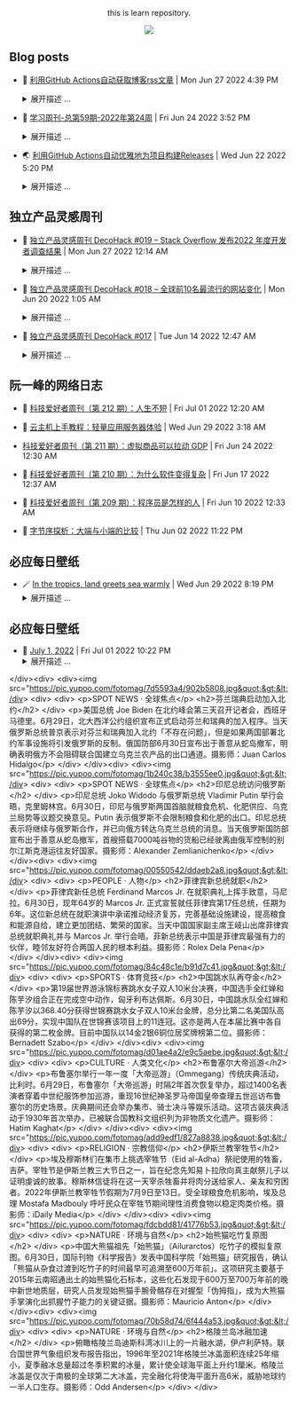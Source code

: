 <div align="center">

this is learn repository.

![](https://wiki.eryajf.net/img/dengxia.gif)

</div>


## Blog posts
<!-- BLOG-POST-LIST:START -->
- 🫶 [利用GitHub Actions自动获取博客rss文章](https://wiki.eryajf.net/pages/1b1ba3/) | Mon Jun 27 2022 4:39 PM 
    <details><summary>展开描述 ...</summary> 
    在GitHub中，我们能看到每个人都在折腾个人同名仓库的profile，我在这上边也花了不少的时间，在这个冲浪经历中，感觉外国人折腾的好像要更厉害一些，浏览过程中看到有人能直接在个人的profile中生成博客最近更新文章，很是新颖，于是就学习了一下。 
    </details> 

- 🧰 [学习周刊-总第59期-2022年第24周](https://wiki.eryajf.net/pages/b0bdd0/) | Fri Jun 24 2022 3:52 PM 
    <details><summary>展开描述 ...</summary> 
    学习周刊-总第59期-2022年第24周 
    </details> 

- 🌏 [利用GitHub Actions自动优雅地为项目构建Releases](https://wiki.eryajf.net/pages/f3e878/) | Wed Jun 22 2022 5:20 PM 
    <details><summary>展开描述 ...</summary> 
    基于git管理的项目，通常在分支管理之外，还会通过tag来对代码进行管理，尤其像go语言，go mod更是依赖tag来对项目的版本进行管理，因此合理的版本管理，对于项目的发展也会是更加健康的一个激励。GitHub中有一个Releases的概念，其实与tag差不多，简单理解就是在打一个tag的基础之上，用releases来进行管理。如果你没有了解过这里边的概念，那么要想成功打一个release还是有点难度的。 
    </details> 
<!-- BLOG-POST-LIST:END -->

## 独立产品灵感周刊

<!-- DecoHack:START -->
- 🌊 [独立产品灵感周刊 DecoHack #019 – Stack Overflow 发布2022 年度开发者调查结果](https://www.decohack.com/Post/699) | Mon Jun 27 2022 12:14 AM 
    <details><summary>展开描述 ...</summary> 
    本周刊记录有趣好玩的独立产品设计开发相关内容，每周发布，感兴趣的伙伴可以点击订阅我的周刊。为保证每期都能收到建 [&amp;#8230;] 
    </details> 

- 💪 [独立产品灵感周刊 DecoHack #018 – 全球前10名最流行的网站变化](https://www.decohack.com/Post/680) | Mon Jun 20 2022 1:05 AM 
    <details><summary>展开描述 ...</summary> 
    本周刊记录有趣好玩的独立产品设计开发相关内容，每周发布，感兴趣的伙伴可以点击订阅我的周刊。为保证每期都能收到建 [&amp;#8230;] 
    </details> 

- 🐎 [独立产品灵感周刊 DecoHack #017](https://www.decohack.com/Post/663) | Tue Jun 14 2022 12:47 AM 
    <details><summary>展开描述 ...</summary> 
    本周刊记录有趣好玩的独立产品设计开发相关内容，每周发布，感兴趣的伙伴可以点击订阅我的周刊。欢迎通过 Twitt [&amp;#8230;] 
    </details> 
<!-- DecoHack:END -->

## 阮一峰的网络日志

<!-- ruanyf:START -->
- 🦣 [科技爱好者周刊（第 212 期）：人生不短](http://www.ruanyifeng.com/blog/2022/07/weekly-issue-212.html) | Fri Jul 01 2022 12:20 AM 

- 👺 [云主机上手教程：轻量应用服务器体验](http://www.ruanyifeng.com/blog/2022/06/cloud-server-getting-started-tutorial.html) | Wed Jun 29 2022 3:18 AM 

-  [科技爱好者周刊（第 211 期）：虚拟商品可以拉动 GDP](http://www.ruanyifeng.com/blog/2022/06/weekly-issue-211.html) | Fri Jun 24 2022 12:30 AM 

- 🐲 [科技爱好者周刊（第 210 期）：为什么软件变得复杂](http://www.ruanyifeng.com/blog/2022/06/weekly-issue-210.html) | Fri Jun 17 2022 12:37 AM 

- 🦅 [科技爱好者周刊（第 209 期）：程序员是怎样的人](http://www.ruanyifeng.com/blog/2022/06/weekly-issue-209.html) | Fri Jun 10 2022 12:33 AM 

- 🧰 [字节序探析：大端与小端的比较](http://www.ruanyifeng.com/blog/2022/06/endianness-analysis.html) | Thu Jun 02 2022 11:22 PM 
<!-- ruanyf:END -->

## 必应每日壁纸

<!-- bing:START -->
- 🪄 [In the tropics, land greets sea warmly](https://cn.bing.com/?FORM=BEHPTB&ensearch=1&date=20220629) | Wed Jun 29 2022 8:19 PM 
    <details><summary>展开描述 ...</summary> 
    &lt;div&gt;20220629-In the tropics, land greets sea warmly&lt;/div&gt;&lt;div&gt;&lt;img src=&quot;https://images.weserv.nl?url=bing.com/th?id=OHR.PhangNgaBay_EN-CN8916325737_1920x1080.jpg&amp;amp;rf=LaDigue_1920x1080.jpg&amp;amp;pid=hp&quot;&gt;&lt;/div&gt;&lt;div&gt;&lt;a href=&quot;https://images.weserv.nl?url=bing.com/th?id=OHR.PhangNgaBay_EN-CN8916325737_1920x1080.jpg&amp;amp;rf=LaDigue_1920x1080.jpg&amp;amp;pid=hp&quot; target=&quot;_blank&quot;&gt;下载此壁纸（1920x1080）&lt;/a&gt;&lt;br&gt;&lt;br&gt;&lt;/div&gt;&lt;p&gt;Only in the tropics do forests grow in salt water. Take this forest of mangrove trees in Phang Nga Bay in southern Thailand, one of the largest and best preserved mangrove forests in the country. Adapted to thrive in coastal marshes and swamps, mangroves can filter saltwater and withstand strong coastal storms. Virtually all mangrove forests and all species of mangrove grow only in the tropical regions of the world. They are protectors of the coastlines, acting as a buffer against storms and floods.&lt;/p&gt; 
    </details> 
<!-- bing:END -->

## 必应每日壁纸

<!-- shiwen:START -->
- 🤩 [July 1, 2022](http://m.idai.ly/se/a193iG?1656604800) | Fri Jul 01 2022 10:22 PM 
    <details><summary>展开描述 ...</summary> 
    &lt;div&gt;&lt;h2&gt;July 1, 2022&lt;/h2&gt;
        &lt;div&gt;&lt;img src=&quot;https://pic.yupoo.com/fotomag/d57dd9c4/b4533c7e.jpg&quot;&gt;&lt;/div&gt;
      &lt;div&gt;
              &lt;div&gt;
                        &lt;p&gt;SPOT NEWS · 全球焦点&lt;/p&gt;
                    &lt;h2&gt;香港回归祖国25周年&lt;/h2&gt;
        &lt;/div&gt;
            &lt;p&gt;一名市民在维多利亚港挥舞国旗，中国香港。7月1日，中国国家主席习近平出席庆祝香港回归祖国25周年大会暨香港特区第六届政府就职典礼。习近平指出，中华民族伟大复兴已经进入不可逆转的历史进程，香港在「一国两制」方针的坚实保障下一定能够创造更大辉煌，同祖国人民共享中华民族伟大复兴的荣光。习近平向香港特区新一届政府提出4点希望，分别为提高治理水平、增强发展动能、切实排解民生忧难和共同维护和谐稳定。摄影师：Miguel Candela&lt;/p&gt;
        &lt;/div&gt;
&lt;/div&gt;&lt;div&gt;
        &lt;div&gt;&lt;img src=&quot;https://pic.yupoo.com/fotomag/7d5593a4/902b5808.jpg&quot;&gt;&lt;/div&gt;
      &lt;div&gt;
              &lt;div&gt;
                        &lt;p&gt;SPOT NEWS · 全球焦点&lt;/p&gt;
                    &lt;h2&gt;芬兰瑞典启动加入北约&lt;/h2&gt;
        &lt;/div&gt;
            &lt;p&gt;美国总统 Joe Biden 在北约峰会第三天召开记者会，西班牙马德里。6月29日，北大西洋公约组织宣布正式启动芬兰和瑞典的加入程序。当天俄罗斯总统普京表示对芬兰和瑞典加入北约「不存在问题」，但是如果两国部署北约军事设施将引发俄罗斯的反制。俄国防部6月30日宣布出于善意从蛇岛撤军，明确表明俄方不会阻碍联合国建立乌克兰农产品的出口通道。摄影师：Juan Carlos Hidalgo&lt;/p&gt;
        &lt;/div&gt;
&lt;/div&gt;&lt;div&gt;
        &lt;div&gt;&lt;img src=&quot;https://pic.yupoo.com/fotomag/1b240c38/b3555ee0.jpg&quot;&gt;&lt;/div&gt;
      &lt;div&gt;
              &lt;div&gt;
                        &lt;p&gt;SPOT NEWS · 全球焦点&lt;/p&gt;
                    &lt;h2&gt;印尼总统访问俄罗斯&lt;/h2&gt;
        &lt;/div&gt;
            &lt;p&gt;印尼总统 Joko Widodo 与俄罗斯总统 Vladimir Putin 举行会晤，克里姆林宫。6月30日，印尼与俄罗斯两国首脑就粮食危机、化肥供应、乌克兰局势等议题交换意见。Putin 表示俄罗斯不会限制粮食和化肥的出口。印尼总统表示将继续与俄罗斯合作，并已向俄方转达乌克兰总统的消息。当天俄罗斯国防部宣布出于善意从蛇岛撤军，首艘搭载7000吨谷物的货船已经驶离由俄军控制的别尔江斯克港运往友好国家。摄影师：Alexander Zemlianichenko&lt;/p&gt;
        &lt;/div&gt;
&lt;/div&gt;&lt;div&gt;
        &lt;div&gt;&lt;img src=&quot;https://pic.yupoo.com/fotomag/00550542/ddaeb2a8.jpg&quot;&gt;&lt;/div&gt;
      &lt;div&gt;
              &lt;div&gt;
                        &lt;p&gt;PEOPLE · 人物&lt;/p&gt;
                    &lt;h2&gt;菲律宾新总统就职&lt;/h2&gt;
        &lt;/div&gt;
            &lt;p&gt;菲律宾新任总统 Ferdinand Marcos Jr. 在就职典礼上挥手致意，马尼拉。6月30日，现年64岁的 Marcos Jr. 正式宣誓就任菲律宾第17任总统，任期为6年。这位新总统在就职演讲中承诺推动经济复苏，完善基础设施建设，提高粮食和能源自给，建立更加团结、繁荣的国家。当天中国国家副主席王岐山出席菲律宾总统就职典礼并与 Marcos Jr. 举行会晤。菲新总统表示中国是菲律宾最强有力的伙伴，睦邻友好符合两国人民的根本利益。摄影师：Rolex Dela Pena&lt;/p&gt;
        &lt;/div&gt;
&lt;/div&gt;&lt;div&gt;
        &lt;div&gt;&lt;img src=&quot;https://pic.yupoo.com/fotomag/84c48c1e/b91d7c41.jpg&quot;&gt;&lt;/div&gt;
      &lt;div&gt;
              &lt;div&gt;
                        &lt;p&gt;SPORTS · 体育竞技&lt;/p&gt;
                    &lt;h2&gt;中国跳水队再夺金&lt;/h2&gt;
        &lt;/div&gt;
            &lt;p&gt;第19届世界游泳锦标赛跳水女子双人10米台决赛，中国选手全红婵和陈芋汐组合正在完成空中动作，匈牙利布达佩斯。6月30日，中国跳水队全红婵和陈芋汐以368.40分获得世锦赛跳水女子双人10米台金牌，总分比第二名美国队高出69分，实现中国队在世锦赛该项目上的11连冠。这亦是两人在本届比赛中各自获得的第二枚金牌。目前中国队以14金2银6铜位居奖牌榜第二位。摄影师：Bernadett Szabo&lt;/p&gt;
        &lt;/div&gt;
&lt;/div&gt;&lt;div&gt;
        &lt;div&gt;&lt;img src=&quot;https://pic.yupoo.com/fotomag/d01ae4a2/e9c5aebe.jpg&quot;&gt;&lt;/div&gt;
      &lt;div&gt;
              &lt;div&gt;
                        &lt;p&gt;CULTURE · 人类文化&lt;/p&gt;
                    &lt;h2&gt;布鲁塞尔大帝巡游&lt;/h2&gt;
        &lt;/div&gt;
            &lt;p&gt;布鲁塞尔举行一年一度「大帝巡游」（Ommegang）传统庆典活动，比利时。6月29日，布鲁塞尔「大帝巡游」时隔2年首次恢复举办，超过1400名表演者穿着中世纪服饰参加巡游，重现16世纪神圣罗马帝国皇帝查理五世巡访布鲁塞尔的历史场景。庆典期间还会举办集市、骑士决斗等娱乐活动。这项古装庆典活动于1930年首次举办，已被联合国教科文组织列为非物质文化遗产。摄影师：Hatim Kaghat&lt;/p&gt;
        &lt;/div&gt;
&lt;/div&gt;&lt;div&gt;
        &lt;div&gt;&lt;img src=&quot;https://pic.yupoo.com/fotomag/add9edf1/827a8838.jpg&quot;&gt;&lt;/div&gt;
      &lt;div&gt;
              &lt;div&gt;
                        &lt;p&gt;RELIGION · 宗教信仰&lt;/p&gt;
                    &lt;h2&gt;伊斯兰教宰牲节&lt;/h2&gt;
        &lt;/div&gt;
            &lt;p&gt;埃及穆斯林们在集市上挑选宰牲节（Eid al-Adha）祭祀使用的牲畜，吉萨。宰牲节是伊斯兰教三大节日之一，旨在纪念先知易卜拉欣向真主献祭儿子以证明虔诚的故事。穆斯林信徒将在这一天宰杀牲畜并将肉分送给家人、亲友和穷困者。2022年伊斯兰教宰牲节假期为7月9日至13日。受全球粮食危机影响，埃及总理 Mostafa Madbouly 呼吁民众在宰牲节期间理性消费食物以稳定肉类价格。摄影师：iDaily Media&lt;/p&gt;
        &lt;/div&gt;
&lt;/div&gt;&lt;div&gt;
        &lt;div&gt;&lt;img src=&quot;https://pic.yupoo.com/fotomag/fdcbdd81/41776b53.jpg&quot;&gt;&lt;/div&gt;
      &lt;div&gt;
              &lt;div&gt;
                        &lt;p&gt;NATURE · 环境与自然&lt;/p&gt;
                    &lt;h2&gt;始熊猫吃竹复原图&lt;/h2&gt;
        &lt;/div&gt;
            &lt;p&gt;中国大熊猫祖先「始熊猫」（Ailurarctos）吃竹子的模拟复原图。6月30日，国际刊物《科学报告》发表中国科学院「始熊猫」研究报告，确认「熊猫从杂食过渡到吃竹子的时间最早可追溯至600万年前」。这项研究主要基于2015年云南昭通出土的始熊猫化石标本，这些化石发现于600万至700万年前的晚中新世地质层，研究人员发现始熊猫手腕骨骼存在对握型「伪拇指」，成为大熊猫手掌演化出抓握竹子能力的关键证据。摄影师：Mauricio Anton&lt;/p&gt;
        &lt;/div&gt;
&lt;/div&gt;&lt;div&gt;
        &lt;div&gt;&lt;img src=&quot;https://pic.yupoo.com/fotomag/70b58d74/6f444a53.jpg&quot;&gt;&lt;/div&gt;
      &lt;div&gt;
              &lt;div&gt;
                        &lt;p&gt;NATURE · 环境与自然&lt;/p&gt;
                    &lt;h2&gt;格陵兰岛冰融加速&lt;/h2&gt;
        &lt;/div&gt;
            &lt;p&gt;俯瞰格陵兰岛迪斯科湾冰川上的一片融水湖，伊卢利萨特。联合国世界气象组织发布报告指出，1996年至2021年格陵兰冰盖面积连续25年缩小，夏季融冰总量超过冬季积累的冰量，累计使全球海平面上升约1厘米。格陵兰冰盖是仅次于南极的全球第二大冰盖，完全融化将使海平面升高6米，威胁地球约一半人口生存。摄影师：Odd Andersen&lt;/p&gt;
        &lt;/div&gt;
&lt;/div&gt; 
    </details> 
<!-- shiwen:END -->